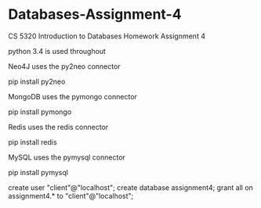 Databases-Assignment-4
======================

CS 5320 Introduction to Databases Homework Assignment 4

python 3.4 is used throughout

Neo4J uses the py2neo connector

pip install py2neo


MongoDB uses the pymongo connector

pip install pymongo


Redis uses the redis connector

pip install redis


MySQL uses the pymysql connector

pip install pymysql

create user "client"@"localhost";
create database assignment4;
grant all on assignment4.* to "client"@"localhost";
